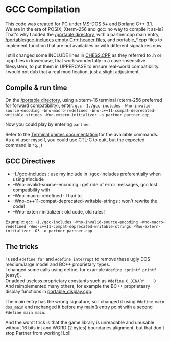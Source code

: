 # GCC Compilation

This code was created for PC under MS-DOS 5+ and Borland C++ 3.1.<br/>
We are in the era of POSIX, Xterm-256 and gcc: no way to compile it as-is?<br/>
That's why I added the [/portable directory](../portable/), with a partner.cpp main entry, [/portable/gcc-includes empty C++ header files](../portable/gcc-includes/), and portable_*.cpp files to implement function that are not availables or with different signatures now.<br/>

I still changed some INCLUDE lines in [CHESS.CPP](../CHESS.CPP) as they referred to .h or .cpp files in lowercase, that work wonderfully in a case-insensitive filesystem, to put them in UPPERCASE to ensure real-world compatibility.<br/>
I would not dub that a real modification, just a slight adjustment.


## Compile & run time
On the [/portable directory](../portable/), using a xterm-16 terminal (xterm-256 preferred for forward compatibility), enter:
`gcc -I./gcc-includes -Wno-invalid-source-encoding -Wno-macro-redefined -Wno-c++11-compat-deprecated-writable-strings -Wno-extern-initializer -o partner partner.cpp`

Now you could play by entering `partner`.

Refer to the [Terminal games documentation](./Terminal-games.md) for the available commands.<br/>
As a vi user myself, you could use CTL-C to quit, but the expected command is `*q`. ;)


## GCC Directives
- -I./gcc-includes : use my include in ./gcc-includes preferentially when using #include <filename>
- -Wno-invalid-source-encoding : get ride of error messages, gcc lost compatibility with
- -Wno-macro-redefined : I had to.
- -Wno-c++11-compat-deprecated-writable-strings : won't rewrite the code!
- -Wno-extern-initializer : old code, old rules!

Example:
`gcc -I./gcc-includes -Wno-invalid-source-encoding -Wno-macro-redefined -Wno-c++11-compat-deprecated-writable-strings -Wno-extern-initializer -O3 -o partner partner.cpp`


## The tricks
I used `#define far` and `#define interrupt` to remove these ugly DOS medium/large model and BC++ proprietary types.<br/>
I changed some calls using define, for example `#define cprintf printf` (easy!).<br/>
Or added useless proprietary constants such as `#define O_BINARY    0`<br/>
And reimplemented many others, for example the BC++ proprietaary display functions in [portable_display.cpp](../portable/portable_display.cpp).

The main entry has the wrong signature, so I changed it using `#define main dos_main` and rechanged it before my main() entry point with a second `#define main main`.

And the worst trick is that the game library is unreadable and unusable without 16 bits int and WORD (2 bytes) boundaries alignment, but that don't stop Partner from working! Lol!